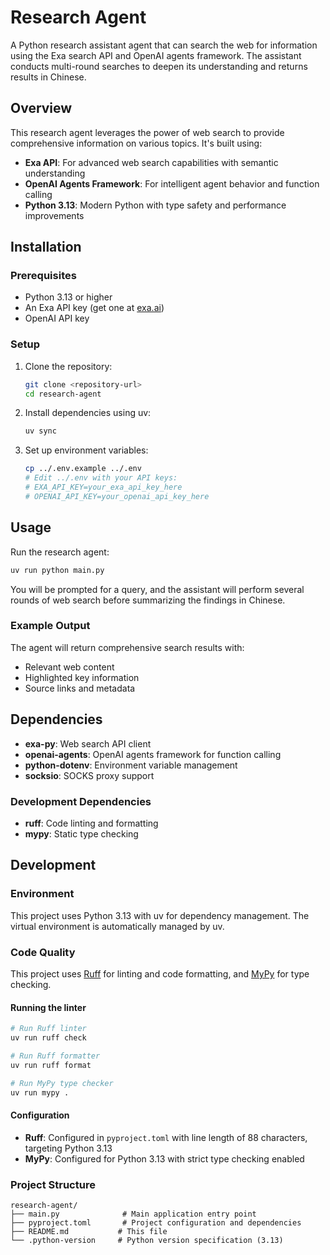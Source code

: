 # Research Agent

A Python research assistant agent that can search the web for information using the Exa search API and OpenAI agents framework.
The assistant conducts multi-round searches to deepen its understanding and returns results in Chinese.

## Overview

This research agent leverages the power of web search to provide comprehensive information on various topics. It's built using:

- **Exa API**: For advanced web search capabilities with semantic understanding
- **OpenAI Agents Framework**: For intelligent agent behavior and function calling
- **Python 3.13**: Modern Python with type safety and performance improvements

## Installation

### Prerequisites

- Python 3.13 or higher
- An Exa API key (get one at [exa.ai](https://exa.ai))
- OpenAI API key

### Setup

1. Clone the repository:
   ```bash
   git clone <repository-url>
   cd research-agent
   ```

2. Install dependencies using uv:
   ```bash
   uv sync
   ```

3. Set up environment variables:
   ```bash
   cp ../.env.example ../.env
   # Edit ../.env with your API keys:
   # EXA_API_KEY=your_exa_api_key_here
   # OPENAI_API_KEY=your_openai_api_key_here
   ```

## Usage

Run the research agent:

```bash
uv run python main.py
```

You will be prompted for a query, and the assistant will perform several rounds of web search before summarizing the findings in Chinese.

### Example Output

The agent will return comprehensive search results with:
- Relevant web content
- Highlighted key information
- Source links and metadata

## Dependencies

- **exa-py**: Web search API client
- **openai-agents**: OpenAI agents framework for function calling
- **python-dotenv**: Environment variable management
- **socksio**: SOCKS proxy support

### Development Dependencies

- **ruff**: Code linting and formatting
- **mypy**: Static type checking

## Development

### Environment

This project uses Python 3.13 with uv for dependency management. The virtual environment is automatically managed by uv.

### Code Quality

This project uses [Ruff](https://docs.astral.sh/ruff/) for linting and code formatting, and [MyPy](https://mypy.readthedocs.io/) for type checking.

#### Running the linter

```bash
# Run Ruff linter
uv run ruff check

# Run Ruff formatter
uv run ruff format

# Run MyPy type checker
uv run mypy .
```

#### Configuration

- **Ruff**: Configured in `pyproject.toml` with line length of 88 characters, targeting Python 3.13
- **MyPy**: Configured for Python 3.13 with strict type checking enabled

### Project Structure

```
research-agent/
├── main.py              # Main application entry point
├── pyproject.toml       # Project configuration and dependencies
├── README.md           # This file
└── .python-version     # Python version specification (3.13)
```